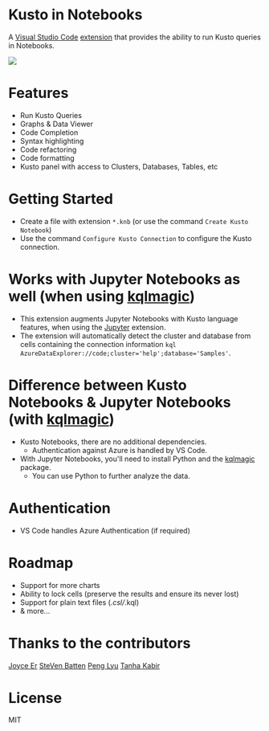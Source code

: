 # Kusto in Notebooks

A [Visual Studio Code](https://code.visualstudio.com/) [extension](https://marketplace.visualstudio.com/items?itemName=donjayamanne.kusto) that provides the ability to run Kusto queries in Notebooks.

<img src=https://raw.githubusercontent.com/DonJayamanne/vscode-kusto/main/images/main.gif>

# Features
* Run Kusto Queries
* Graphs & Data Viewer
* Code Completion
* Syntax highlighting
* Code refactoring
* Code formatting
* Kusto panel with access to Clusters, Databases, Tables, etc

# Getting Started
* Create a file with extension `*.knb` (or use the command `Create Kusto Notebook`)
* Use the command `Configure Kusto Connection` to configure the Kusto connection.

# Works with Jupyter Notebooks as well (when using [kqlmagic](https://pypi.org/project/Kqlmagic/))
* This extension augments Jupyter Notebooks with Kusto language features, when using the [Jupyter](https://marketplace.visualstudio.com/items?itemName=ms-toolsai.jupyter) extension.
* The extension will automatically detect the cluster and database from cells containing the connection information `kql AzureDataExplorer://code;cluster='help';database='Samples'`.

# Difference between Kusto Notebooks & Jupyter Notebooks  (with [kqlmagic](https://pypi.org/project/Kqlmagic/))
* Kusto Notebooks, there are no additional dependencies.
    * Authentication against Azure is handled by VS Code.
* With Jupyter Notebooks, you'll need to install Python and the [kqlmagic](https://pypi.org/project/Kqlmagic/) package.
    * You can use Python to further analyze the data.

# Authentication
* VS Code handles Azure Authentication (if required)
# Roadmap
* Support for more charts
* Ability to lock cells (preserve the results and ensure its never lost)
* Support for plain text files (*.csl/*.kql)
* & more...

# Thanks to the contributors
[Joyce Er](https://github.com/joyceerhl)
[SteVen Batten](https://github.com/sbatten)
[Peng Lyu](https://github.com/rebornix)
[Tanha Kabir](https://github.com/tanhakabir)

# License

MIT
